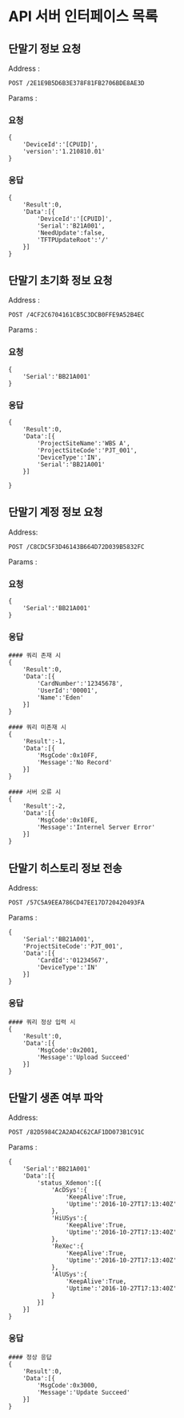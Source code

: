 # API 서버 인터페이스 목록


## 단말기 정보 요청
Address :
    
    POST /2E1E9B5D6B3E378F81FB2706BDE8AE3D

Params :
### 요청

    {
        'DeviceId':'[CPUID]',
        'version':'1.210810.01'
    }

### 응답
    
    {
        'Result':0,
        'Data':[{
            'DeviceId':'[CPUID]',
            'Serial':'B21A001',
            'NeedUpdate':false,
            'TFTPUpdateRoot':'/'
        }]
    }


## 단말기 초기화 정보 요청
Address :

    POST /4CF2C6704161CB5C3DCB0FFE9A52B4EC

Params :
### 요청

    {
        'Serial':'BB21A001'
    }

### 응답

    {
        'Result':0,
        'Data':[{
            'ProjectSiteName':'WBS A',
            'ProjectSiteCode':'PJT_001',
            'DeviceType':'IN',
            'Serial':'BB21A001'
        }]
        
    }


## 단말기 계정 정보 요청
Address:

    POST /C8CDC5F3D46143B664D72D039B5832FC

Params :
### 요청

    {
        'Serial':'BB21A001'
    }

### 응답
    #### 쿼리 존재 시
    {
        'Result':0,
        'Data':[{
            'CardNumber':'12345678',
            'UserId':'00001',
            'Name':'Eden'
        }]
    }

    #### 쿼리 미존재 시
    {
        'Result':-1,
        'Data':[{
            'MsgCode':0x10FF,
            'Message':'No Record'
        }]
    }
    
    #### 서버 오류 시
    {
        'Result':-2,
        'Data':[{
            'MsgCode':0x10FE,
            'Message':'Internel Server Error'
        }]
    }

## 단말기 히스토리 정보 전송
Address:

    POST /57C5A9EEA786CD47EE17D720420493FA

Params :

    {
        'Serial':'BB21A001',
        'ProjectSiteCode':'PJT_001',
        'Data':[{
            'CardId':'01234567',
            'DeviceType':'IN'
        }]
    }

### 응답
    #### 쿼리 정상 입력 시
    {
        'Result':0,
        'Data':[{
            'MsgCode':0x2001,
            'Message':'Upload Succeed'
        }]
    }

## 단말기 생존 여부 파악
Address:

    POST /82D5984C2A2AD4C62CAF1DD073B1C91C

Params :

    {
        'Serial':'BB21A001'
        'Data':[{
            'status_Xdemon':[{
                'AcDSys':{
                    'KeepAlive':True,
                    'Uptime':'2016-10-27T17:13:40Z'
                },
                'HiUSys':{
                    'KeepAlive':True,
                    'Uptime':'2016-10-27T17:13:40Z'
                },
                'ReXec':{
                    'KeepAlive':True,
                    'Uptime':'2016-10-27T17:13:40Z'
                },
                'AlUSys':{
                    'KeepAlive':True,
                    'Uptime':'2016-10-27T17:13:40Z'
                }
            }]
        }]
    }

### 응답
    #### 정상 응답
    {
        'Result':0,
        'Data':[{
            'MsgCode':0x3000,
            'Message':'Update Succeed'
        }]
    }